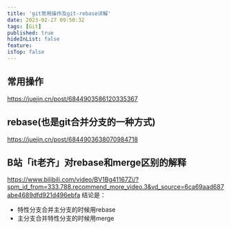 ```yaml
---
title: 'git常用操作及git-rebase详解'
date: 2023-02-27 09:50:32
tags: [Git]
published: true
hideInList: false
feature: 
isTop: false
---
```

## 常用操作
<https://juejin.cn/post/6844903586120335367>

## rebase(也是git合并分支的一种方式)
<https://juejin.cn/post/6844903638070984718>

## B站「it老齐」对rebase和merge区别的解释
<https://www.bilibili.com/video/BV1Bg41167Zi/?spm_id_from=333.788.recommend_more_video.3&vd_source=6ca69aad687abe4689dfd921d496ebfa>
结论是：
- 特性分支合并主分支的时候用rebase
- 主分支合并特性分支的时候用merge

